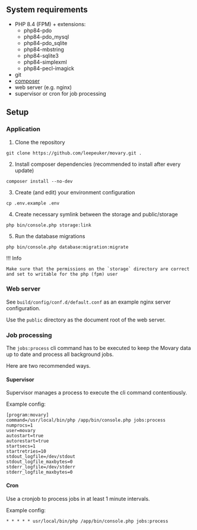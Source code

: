 ## System requirements

- PHP 8.4 (FPM) + extensions:
    - php84-pdo
    - php84-pdo_mysql
    - php84-pdo_sqlite
    - php84-mbstring
    - php84-sqlite3
    - php84-simplexml
    - php84-pecl-imagick
- git
- [composer](https://getcomposer.org)
- web server (e.g. nginx)
- supervisor or cron for job processing

## Setup

### Application

1. Clone the repository
```
git clone https://github.com/leepeuker/movary.git .
```

2. Install composer dependencies (recommended to install after every update)
```
composer install --no-dev
```

3. Create (and edit) your environment configuration
```
cp .env.example .env
```

4. Create necessary symlink between the storage and public/storage
```
php bin/console.php storage:link
```

5. Run the database migrations
```
php bin/console.php database:migration:migrate
```

!!! Info

    Make sure that the permissions on the `storage` directory are correct and set to writable for the php (fpm) user

### Web server

See `build/config/conf.d/default.conf` as an example nginx server configuration.

Use the `public` directory as the document root of the web server.

### Job processing

The `jobs:process` cli command has to be executed to keep the Movary data up to date and process all background jobs.

Here are two recommended ways.

#### Supervisor
Supervisor manages a process to execute the cli command contentiously.  

Example config:

```
[program:movary]
command=/usr/local/bin/php /app/bin/console.php jobs:process
numprocs=1
user=movary
autostart=true
autorestart=true
startsecs=1
startretries=10
stdout_logfile=/dev/stdout
stdout_logfile_maxbytes=0
stderr_logfile=/dev/stderr
stderr_logfile_maxbytes=0
```

#### Cron
Use a cronjob to process jobs in at least 1 minute intervals.

Example config:

```
* * * * * usr/local/bin/php /app/bin/console.php jobs:process
```
